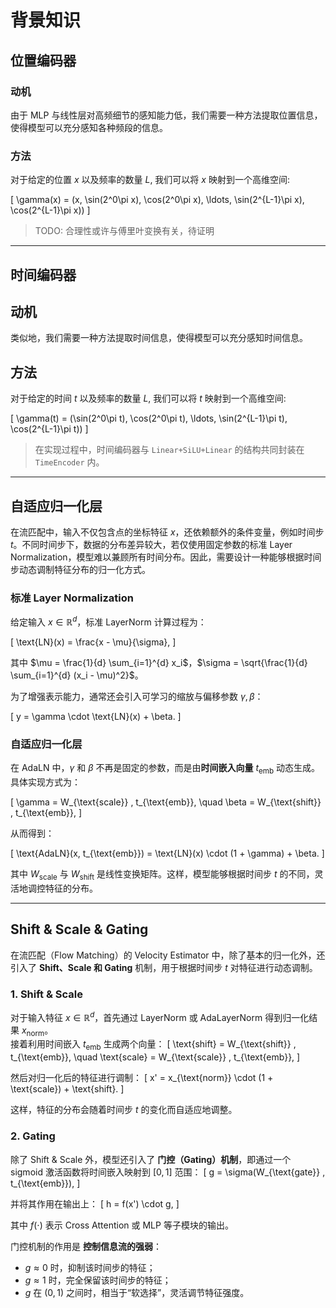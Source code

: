 # 背景知识

## 位置编码器

### 动机

由于 MLP 与线性层对高频细节的感知能力低，我们需要一种方法提取位置信息，使得模型可以充分感知各种频段的信息。

### 方法

对于给定的位置 $x$ 以及频率的数量 $L$, 我们可以将 $x$ 映射到一个高维空间:

\[
\gamma(x) = (x, \sin(2^0\pi x), \cos(2^0\pi x), \ldots, \sin(2^{L-1}\pi x), \cos(2^{L-1}\pi x))
\]

> TODO: 合理性或许与傅里叶变换有关，待证明

---

## 时间编码器

## 动机

类似地，我们需要一种方法提取时间信息，使得模型可以充分感知时间信息。

## 方法

对于给定的时间 $t$ 以及频率的数量 $L$, 我们可以将 $t$ 映射到一个高维空间:

\[
\gamma(t) = (\sin(2^0\pi t), \cos(2^0\pi t), \ldots, \sin(2^{L-1}\pi t), \cos(2^{L-1}\pi t))
\]

> 在实现过程中，时间编码器与 `Linear+SiLU+Linear` 的结构共同封装在 `TimeEncoder` 内。

---

## 自适应归一化层

在流匹配中，输入不仅包含点的坐标特征 $x$，还依赖额外的条件变量，例如时间步 $t$。不同时间步下，数据的分布差异较大，若仅使用固定参数的标准 Layer Normalization，模型难以兼顾所有时间分布。因此，需要设计一种能够根据时间步动态调制特征分布的归一化方式。

### 标准 Layer Normalization

给定输入 $x \in \mathbb{R}^d$，标准 LayerNorm 计算过程为：

\[
\text{LN}(x) = \frac{x - \mu}{\sigma},
\]

其中 $\mu = \frac{1}{d} \sum_{i=1}^{d} x_i$，$\sigma = \sqrt{\frac{1}{d} \sum_{i=1}^{d} (x_i - \mu)^2}$。  

为了增强表示能力，通常还会引入可学习的缩放与偏移参数 $\gamma, \beta$：

\[
y = \gamma \cdot \text{LN}(x) + \beta.
\]


### 自适应归一化层

在 AdaLN 中，$\gamma$ 和 $\beta$ 不再是固定的参数，而是由**时间嵌入向量** $t_{\text{emb}}$ 动态生成。  
具体实现方式为：

\[
\gamma = W_{\text{scale}} \, t_{\text{emb}}, \quad \beta = W_{\text{shift}} \, t_{\text{emb}},
\]

从而得到：

\[
\text{AdaLN}(x, t_{\text{emb}}) = \text{LN}(x) \cdot (1 + \gamma) + \beta.
\]

其中 $W_{\text{scale}}$ 与 $W_{\text{shift}}$ 是线性变换矩阵。这样，模型能够根据时间步 $t$ 的不同，灵活地调控特征的分布。

---

## Shift & Scale & Gating

在流匹配（Flow Matching）的 Velocity Estimator 中，除了基本的归一化外，还引入了 **Shift、Scale 和 Gating** 机制，用于根据时间步 $t$ 对特征进行动态调制。

### 1. Shift & Scale

对于输入特征 $x \in \mathbb{R}^d$，首先通过 LayerNorm 或 AdaLayerNorm 得到归一化结果 $x_{\text{norm}}$。  
接着利用时间嵌入 $t_{\text{emb}}$ 生成两个向量：
\[
\text{shift} = W_{\text{shift}} \, t_{\text{emb}}, 
\quad
\text{scale} = W_{\text{scale}} \, t_{\text{emb}},
\]

然后对归一化后的特征进行调制：
\[
x' = x_{\text{norm}} \cdot (1 + \text{scale}) + \text{shift}.
\]

这样，特征的分布会随着时间步 $t$ 的变化而自适应地调整。


### 2. Gating

除了 Shift & Scale 外，模型还引入了 **门控（Gating）机制**，即通过一个 sigmoid 激活函数将时间嵌入映射到 $[0,1]$ 范围：
\[
g = \sigma(W_{\text{gate}} \, t_{\text{emb}}),
\]

并将其作用在输出上：
\[
h = f(x') \cdot g,
\]

其中 $f(\cdot)$ 表示 Cross Attention 或 MLP 等子模块的输出。

门控机制的作用是 **控制信息流的强弱**：  
- $g \approx 0$ 时，抑制该时间步的特征；  
- $g \approx 1$ 时，完全保留该时间步的特征；  
- $g$ 在 $(0,1)$ 之间时，相当于“软选择”，灵活调节特征强度。